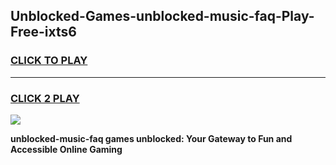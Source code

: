 
## Unblocked-Games-unblocked-music-faq-Play-Free-ixts6
<h3>
<a href="https://premium76.site?title=unblocked-music-faq&ref=19M">CLICK TO PLAY</a></h3>
<hr>

<h3>
<a href="https://premium76.site?title=unblocked-music-faq&ref=19M">CLICK 2 PLAY</a>
  
</h3>

<a href="https://premium76.site?title=unblocked-music-faq&ref=19M"><img src="https://clearcache.store/games.png"></a>


**unblocked-music-faq games unblocked: Your Gateway to Fun and Accessible Online Gaming**
